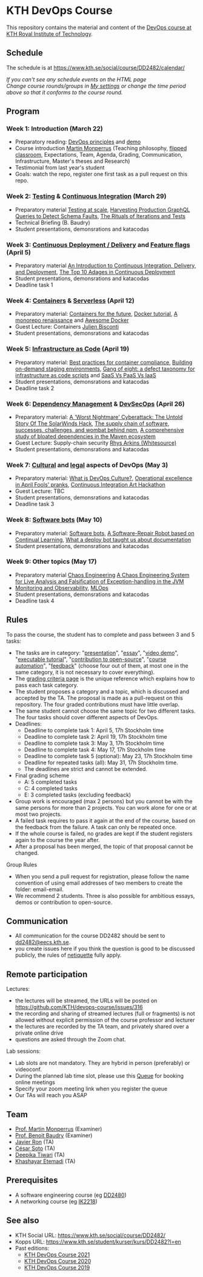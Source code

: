 # KTH DevOps Course

This repository contains the material and content of the [DevOps course at KTH Royal Institute of Technology](https://www.kth.se/social/course/DD2482/).

## Schedule

The schedule is at <https://www.kth.se/social/course/DD2482/calendar/>

*If you can't see any schedule events on the HTML page*  
*Change course rounds/groups in [My settings](https://www.kth.se/social/course/DD2482/subscription/) or change the time period above so that it conforms to the course round.*

## Program

### Week 1: Introduction (March 22)
* Preparatory reading: [DevOps principles](https://www.atlassian.com/devops/what-is-devops) and [demo](https://youtu.be/qcm0rG8EKXI)
* Course introduction [Martin Monperrus](https://www.monperrus.net/martin/) (Teaching philosophy, [flipped classroom](https://en.wikipedia.org/wiki/Flipped_classroom), Expectations, Team, Agenda, Grading, Communication, Infrastructure, Master's theses and Research)
* Testimonial from last year's student
* Goals: watch the repo, register one first task as a pull request on this repo.

### Week 2: [Testing](https://github.com/KTH/devops-course/issues/9) & [Continuous Integration](https://github.com/KTH/devops-course/issues/3) (March 29)
* Preparatory material [Testing at scale](https://increment.com/testing/testing-at-scale/), [Harvesting Production GraphQL Queries to Detect Schema Faults](https://arxiv.org/pdf/2112.08267), [The Rituals of
Iterations and Tests](https://ieeexplore.ieee.org/stamp/stamp.jsp?arnumber=9238653)
* Technical Briefing (B. Baudry)
* Student presentations, demonsrations and katacodas

### Week 3: [Continuous Deployment / Delivery](https://github.com/KTH/devops-course/issues/12) and [Feature flags](https://github.com/KTH/devops-course/issues/21) (April 5)
* Preparatory material [An Introduction to Continuous Integration, Delivery, and Deployment](https://www.digitalocean.com/community/tutorials/an-introduction-to-continuous-integration-delivery-and-deployment), [The Top 10 Adages in Continuous Deployment](https://zlmonroe.com/CSE566/Readings/5.The_Top_10_Adages_In_Continuous_Deployment.pdf)
* Student presentations, demonsrations and katacodas
* Deadline task 1

### Week 4: [Containers](https://github.com/KTH/devops-course/issues/6) & [Serverless](https://github.com/KTH/devops-course/issues/307) (April 12)
* Preparatory material: [Containers for the future](https://increment.com/containers/containers-and-open-source/), [Docker tutorial](https://www.katacoda.com/courses/docker), [A monorepo renaissance](https://increment.com/software-architecture/a-monorepo-renaissance/) and [Awesome Docker](https://github.com/veggiemonk/awesome-docker/#where-to-start)
* Guest Lecture: Containers [Julien Bisconti](https://www.linkedin.com/in/julienbisconti/)
* Student presentations, demonsrations and katacodas

### Week 5: [Infrastructure as Code](https://github.com/KTH/devops-course/issues/2) (April 19)
* Preparatory material: [Best practices for container compliance](https://increment.com/containers/container-compliance/), [Building on-demand staging environments](https://increment.com/containers/on-demand-staging-environments-kubernetes/), [Gang of eight: a defect taxonomy for infrastructure as code scripts](http://www.chrisparnin.me/pdf/GangOfEight.pdf) and [SaaS Vs PaaS Vs IaaS](https://tms-outsource.com/blog/posts/saas-vs-paas-vs-iaas/)
* Student presentations, demonsrations and katacodas
* Deadline task 2


### Week 6: [Dependency Management](https://github.com/KTH/devops-course/issues/24) & [DevSecOps](https://github.com/KTH/devops-course/issues/18) (April 26)
* Preparatory material: [A 'Worst Nightmare' Cyberattack: The Untold Story Of The SolarWinds Hack](https://www.npr.org/2021/04/16/985439655/a-worst-nightmare-cyberattack-the-untold-story-of-the-solarwinds-hack), [The supply chain of software](https://increment.com/apis/apis-supply-chain-software/), [successes, challenges, and wombat behind npm](https://increment.com/development/interview-with-isaac-z-schlueter-ceo-of-npm/), [A comprehensive study of bloated dependencies in the Maven ecosystem ](https://arxiv.org/pdf/2001.07808)
* Guest Lecture: Supply-chain security [Rhys Arkins (Whitesource)](https://www.linkedin.com/in/rhys-arkins-5a643a/) 
* Student presentations, demonsrations and katacodas

### Week 7: [Cultural](https://github.com/KTH/devops-course/issues/7) and [legal](https://github.com/KTH/devops-course/issues/7) aspects of DevOps (May 3)
<!-- and easter eggs -->
* Preparatory material: [What is DevOps Culture?](https://www.atlassian.com/devops/what-is-devops/devops-culture), [Operational excellence in April Fools' pranks](https://dl.acm.org/doi/10.1145/3152489), [Continuous Integration Art Hackathon](https://kth.github.io/ci-hackathon/lights.html)
* Guest Lecture: TBC
* Student presentations, demonsrations and katacodas
* Deadline task 3

### Week 8: [Software bots](https://github.com/KTH/devops-course/issues/310) (May 10)
* Preparatory material: [Software bots](https://ieeexplore.ieee.org/iel7/52/8239922/08239928.pdf), [A Software-Repair Robot based on Continual Learning](http://arxiv.org/pdf/2012.06824), [What a deploy bot taught us about documentation](https://increment.com/documentation/what-a-deploy-bot-taught-glossier-about-documentation/)
* Student presentations, demonsrations and katacodas

### Week 9: Other topics (May 17)
* Preparatory material [Chaos Engineering](https://ieeexplore.ieee.org/iel7/52/5204063/07436642.pdf) [A Chaos Engineering System for Live Analysis and Falsification of Exception-handling in the JVM](http://arxiv.org/pdf/1805.05246)
* [Monitoring and Observability](https://github.com/KTH/devops-course/issues/8), [MLOps](https://github.com/KTH/devops-course/issues/1016)
* Student presentations, demonsrations and katacodas
* Deadline task 4


## Rules


To pass the course, the student has to complete and pass between 3 and 5 tasks:
* The tasks are in category: "[presentation](https://github.com/KTH/devops-course/blob/2022/grading-criteria.md#presentations)", "[essay](https://github.com/KTH/devops-course/blob/2022/grading-criteria.md#essays)", "[video demo](https://github.com/KTH/devops-course/blob/2022/grading-criteria.md#video-demos)", "[executable tutorial](https://github.com/KTH/devops-course/blob/2022/grading-criteria.md#executable-tutorials)", "[contribution to open-source](https://github.com/KTH/devops-course/blob/2022/grading-criteria.md#open-source-contributions)", "[course automation](https://github.com/KTH/devops-course/blob/2022/grading-criteria.md#course-automation)", "[feedback](https://github.com/KTH/devops-course/blob/2022/grading-criteria.md#feedback)" (choose four out of them, at most one in the same category, it is not necessary to cover everything).
* The [grading criteria page](grading-criteria.md) is the unique reference which explains how to pass each task category.
* The student proposes a category and a topic, which is discussed and accepted by the TA. The proposal is made as a pull-request on this repository. The four graded contributions must have little overlap.
* The same student cannot choose the same topic for two different tasks. The four tasks should cover different aspects of DevOps.
* Deadlines:
  * Deadline to complete task 1: April 5, 17h Stockholm time
  * Deadline to complete task 2: April 19, 17h Stockholm time
  * Deadline to complete task 3: May 3, 17h Stockholm time
  * Deadline to complete task 4: May 17, 17h Stockholm time
  * Deadline to complete task 5 (optional): May 23, 17h Stockholm time
  * Deadline for repeated tasks (all): May 31, 17h Stockholm time.
  * The deadlines are strict and cannot be extended. 
* Final grading scheme
  * A: 5 completed tasks 
  * C: 4 completed tasks 
  * E: 3 completed tasks (excluding feedback)
* Group work is encouraged (max 2 persons) but you cannot be with the same persons for more than 2 projects. You can work alone for one or at most two projects.
* A failed task requires to pass it again at the end of the course, based on the feedback from the failure. A task can only be repeated once.
* If the whole course is failed, no grades are kept if the student registers again to the course the year after. 
* After a proposal has been merged, the topic of that proposal cannot be changed.

Group Rules
* When you send a pull request for registration, please follow the name convention of using email addresses of two members to create the folder: email-email.
* We recommend 2 students. Three is also possible for ambitious essays, demos or contribution to open-source.

## Communication

* All communication for the course DD2482 should be sent to <dd2482@eecs.kth.se>.
* you create issues here if you think the question is good to be discussed publicly, the rules of [netiquette](https://en.wikipedia.org/wiki/Etiquette_in_technology) fully apply.

## Remote participation

Lectures:

* the lectures will be streamed, the URLs will be posted on https://github.com/KTH/devops-course/issues/316
* the recording and sharing of streamed lectures (full or fragments) is not allowed without explicit permission of the course professor and lecturer
* the lectures are recorded by the TA team, and privately shared over a private online drive
* questions are asked through the Zoom chat.

Lab sessions:

* Lab slots are not mandatory. They are hybrid in person (preferably) or videoconf.
* During the planned lab time slot, please use this [Queue](https://queue.csc.kth.se/Queue/DD2482) for booking online meetings
* Specify your zoom meeting link when you register the queue
* Our TAs will reach you ASAP

## Team

* [Prof. Martin Monperrus](http://www.monperrus.net/martin/) (Examiner)
* [Prof. Benoit Baudry](https://softwarediversity.eu/) (Examiner)
* [Javier Ron](https://www.kth.se/profile/javierro?l=en) (TA)
* [César Soto](https://cesarsotovalero.github.io/) (TA)
* [Deepika Tiwari](https://www.kth.se/profile/deepikat) (TA)
* [Khashayar Etemadi](https://www.kth.se/profile/khaes) (TA)


## Prerequisites

* A software engineering course (eg [DD2480](https://www.kth.se/student/kurser/kurs/DD2480))
* A networking course (eg [IK2218](https://www.kth.se/student/kurser/kurs/IK2218?l=en))

## See also

* KTH Social URL: <https://www.kth.se/social/course/DD2482/>
* Kopps URL: <https://www.kth.se/student/kurser/kurs/DD2482?l=en>
* Past editions:
  * [KTH DevOps Course 2021](https://github.com/KTH/devops-course/blob/master/attic/2021/)
  * [KTH DevOps Course 2020](https://github.com/KTH/devops-course/blob/master/attic/2020/)
  * [KTH DevOps Course 2019](https://github.com/KTH/devops-course/blob/master/attic/2019/)




